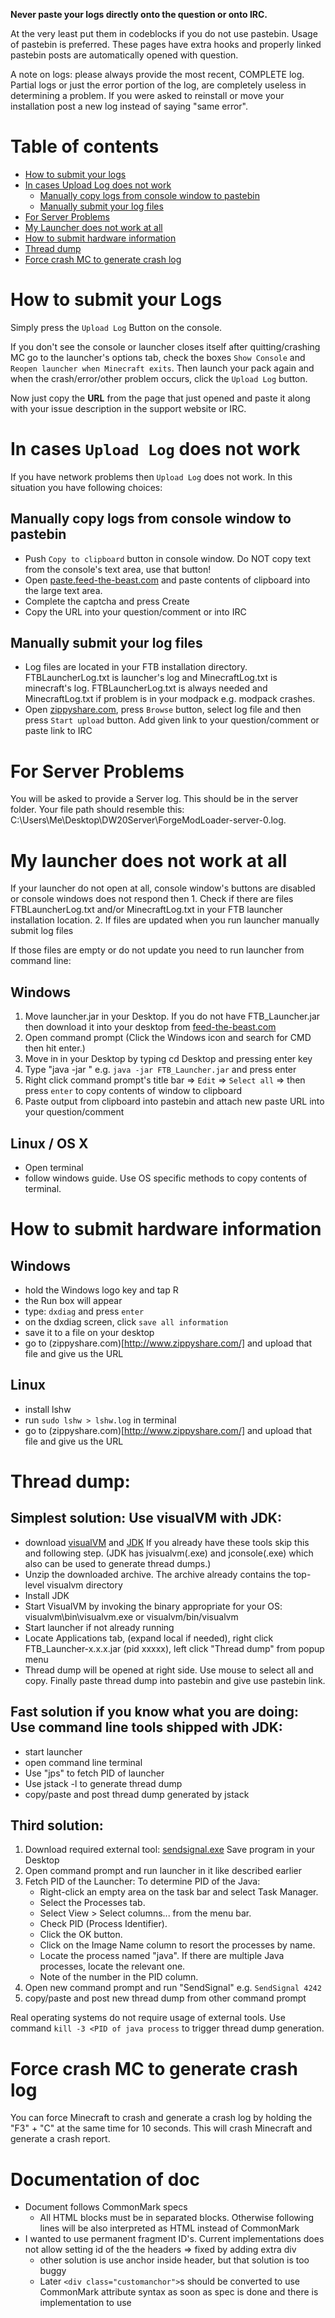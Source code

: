 **Never paste your logs directly onto the question or onto IRC.**

At the very least put them in  codeblocks if you do not use pastebin. Usage of pastebin is preferred. These pages have extra hooks and properly linked pastebin posts are automatically opened with question.

A note on logs: please always provide the most recent, COMPLETE log. Partial logs or just the error portion of the log, are completely useless in determining a problem. If you were asked to reinstall or move your installation post a new log instead of saying "same error".

# Table of contents
 - [How to submit your logs](#common)
 - [In cases Upload Log does not work](#nopastebin)
   - [Manually copy logs from console window to pastebin](#copylogs)
   - [Manually submit your log files](#submitlogs)
 - [For Server Problems](#server)
 - [My Launcher does not work at all](#notstarting)
 - [How to submit hardware information](#hardware)
 - [Thread dump](#threaddump)
 - [Force crash MC to generate crash log](#forcemccrash)

<div id="common" class="customanchor"></div>

# How to submit your Logs

Simply press the `Upload Log` Button on the console.

If you don't see the console or launcher closes itself after quitting/crashing MC go to the launcher's options tab, check the boxes `Show Console` and `Reopen launcher when Minecraft exits`. Then launch your pack again and when the crash/error/other problem occurs, click the `Upload Log` button.

Now just copy the **URL** from the page that just opened and paste it along with your issue description in the support website or IRC.

<div id="nopastebin" class="customanchor"></div>

# In cases `Upload Log` does not work

If you have network problems then `Upload Log` does not work. In this situation you have following choices:

<div id="copylogs" class="customanchor"></div>

## Manually copy logs from console window to pastebin

 - Push `Copy to clipboard` button in console window. Do NOT copy text from the console's text area, use that button!
 - Open [paste.feed-the-beast.com](http://paste.feed-the-beast.com/) and paste contents of clipboard into the large text area.
 - Complete the captcha and press Create
 - Copy the URL into your question/comment or into IRC

<div id="submitlogs" class="customanchor"></div>

## Manually submit your log files

 - Log files are located in your FTB installation directory. FTBLauncherLog.txt is launcher's log and MinecraftLog.txt is minecraft's log. FTBLauncherLog.txt is always needed and MinecraftLog.txt if problem is in your modpack e.g. modpack crashes.
 - Open [zippyshare.com](http://www.zippyshare.com/), press `Browse` button, select log file and then press `Start upload` button. Add given link to your question/comment or paste link to IRC

<div id="server" class="customanchor"></div>

# For Server Problems

You will be asked to provide a Server log. This should be in the server folder. Your file path should resemble this: C:\Users\Me\Desktop\DW20Server\ForgeModLoader-server-0.log.

<div id="notstarting" class="customanchor"></div>

# My launcher does not work at all

If your launcher do not open at all, console window's buttons are disabled or console windows does not respond then 1. Check if there are files FTBLauncherLog.txt and/or MinecraftLog.txt in your FTB launcher installation location. 2. If files are updated when you run launcher manually submit log files

If those files are empty or do not update you need to run launcher from command line:
## Windows

 1. Move launcher.jar in your Desktop. If you do not have FTB_Launcher.jar then download it into your desktop from [feed-the-beast.com](http://www.feed-the-beast.com/)
 2. Open command prompt (Click the Windows icon and search for CMD then hit enter.)
 3. Move in in your Desktop by typing cd Desktop and pressing enter key
 4. Type "java -jar " e.g. `java -jar FTB_Launcher.jar` and press enter
 5. Right click command prompt's title bar => `Edit` => `Select all` => then press `enter` to copy contents of window to clipboard
 6. Paste output from clipboard into pastebin and attach new paste URL into your question/comment

## Linux / OS X

 - Open terminal
 - follow windows guide. Use OS specific methods to copy contents of terminal.

<div id="hardware" class="customanchor"></div>

# How to submit hardware information
## Windows

 - hold the Windows logo key and tap R
 - the Run box will appear
 - type: `dxdiag` and press `enter`
 - on the dxdiag screen, click `save all information`
 - save it to a file on your desktop
 - go to (zippyshare.com)[http://www.zippyshare.com/] and upload that file and give us the URL

## Linux

 - install lshw
 - run `sudo lshw > lshw.log` in terminal
 - go to (zippyshare.com)[http://www.zippyshare.com/] and upload that file and give us the URL

<div id="threaddump" class="customanchor"></div>

# Thread dump:

## Simplest solution: Use visualVM with JDK:

 - download [visualVM](https://visualvm.github.io/download.html) and [JDK](http://www.oracle.com/technetwork/java/javase/downloads/jdk8-downloads-2133151.html) If you already have these tools skip this and following step. (JDK has jvisualvm(.exe) and jconsole(.exe) which also can be used to generate thread dumps.)
 - Unzip the downloaded archive. The archive already contains the top-level visualvm directory
 - Install JDK
 - Start VisualVM by invoking the binary appropriate for your OS: visualvm\bin\visualvm.exe or visualvm/bin/visualvm
 - Start launcher if not already running
 - Locate Applications tab, (expand local if needed), right click FTB_Launcher-x.x.x.jar (pid xxxxx), left click "Thread dump" from popup menu
 - Thread dump will be opened at right side. Use mouse to select all and copy. Finally paste thread dump into pastebin and give use pastebin link.

## Fast solution if you know what you are doing: Use command line tools shipped with JDK:

 - start launcher
 - open command line terminal
 - Use "jps" to fetch PID of launcher
 - Use jstack -l to generate thread dump
 - copy/paste and post thread dump generated by jstack

## Third solution:

 1. Download required external tool: [sendsignal.exe](https://github.com/walware/statet/raw/master/de.walware.statet.r.console.core/win32/x86_64/sendsignal.exe) Save program in your Desktop
 2. Open command prompt and run launcher in it like described earlier
 3. Fetch PID of the Launcher: To determine PID of the Java:
    - Right-click an empty area on the task bar and select Task Manager.
    - Select the Processes tab.
    - Select View > Select columns... from the menu bar.
    - Check PID (Process Identifier).
    - Click the OK button.
    - Click on the Image Name column to resort the processes by name.
    - Locate the process named "java". If there are multiple Java processes, locate the relevant one.
    - Note of the number in the PID column.
 4. Open new command prompt and run "SendSignal" e.g. `SendSignal 4242`
 5. copy/paste and post new thread dump from other command prompt

Real operating systems do not require usage of external tools. Use command `kill -3 <PID of java process` to trigger thread dump generation.

<div id="forcemccrash" class="customanchor"></div>

# Force crash MC to generate crash log

You can force Minecraft to crash and generate a crash log by holding the "F3" + "C" at the same time for 10 seconds. This will crash Minecraft and generate a crash report.

# Documentation of doc

 - Document follows CommonMark specs
   - All HTML blocks must be in  separated blocks. Otherwise following lines will be also interpreted as HTML instead of CommonMark
 - I wanted to use permanent fragment ID's. Current implementations does not allow setting id of the the headers => fixed by adding extra div
   - other solution is use anchor inside header, but that solution is too buggy
   - Later `<div class="customanchor">`s should be converted to use CommonMark attribute syntax as soon as spec is done and there is implementation to use

